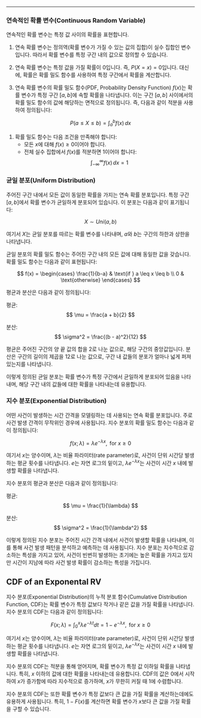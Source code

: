 
---
### 연속적인 확률 변수(Continuous Random Variable)
 연속적인 확률 변수는 특정 값 사이의 확률을 표현합니다.

1. 연속 확률 변수는 정의역(확률 변수가 가질 수 있는 값의 집합)이 실수 집합인 변수입니다. 따라서 확률 변수를 특정 구간 내의 값으로 정의할 수 있습니다.

2. 연속 확률 변수는 특정 값을 가질 확률이 0입니다. 즉, $P(X = x) = 0$입니다. 대신에, 확률은 확률 밀도 함수를 사용하여 특정 구간에서 확률을 계산합니다.

3. 연속 확률 변수의 확률 밀도 함수(PDF, Probability Density Function) $f(x)$는 확률 변수가 특정 구간 $[a, b]$에 속할 확률을 나타냅니다. 이는 구간 $[a, b]$ 사이에서의 확률 밀도 함수의 값에 해당하는 면적으로 정의됩니다. 즉, 다음과 같이 적분을 사용하여 정의됩니다:

$$
P(a \leq X \leq b) = \int_a^b f(x) \, dx
$$

1. 확률 밀도 함수는 다음 조건을 만족해야 합니다:
   - 모든 $x$에 대해 $f(x) \geq 0$이어야 합니다.
   - 전체 실수 집합에서 $f(x)$를 적분하면 1이어야 합니다:
     $$
     \int_{-\infty}^{\infty} f(x) \, dx = 1
     $$

### 균일 분포(Uniform Distribution)
주어진 구간 내에서 모든 값이 동일한 확률을 가지는 연속 확률 분포입니다. 
특정 구간 $[a, b]$에서 확률 변수가 균일하게 분포되어 있습니다. 이 분포는 다음과 같이 표기됩니다:

$$
X \sim Uni(a, b)
$$

여기서 $X$는 균일 분포를 따르는 확률 변수를 나타내며, $a$와 $b$는 구간의 하한과 상한을 나타냅니다.

균일 분포의 확률 밀도 함수는 주어진 구간 내의 모든 값에 대해 동일한 값을 갖습니다. 확률 밀도 함수는 다음과 같이 표현됩니다:

$$
f(x) = 
\begin{cases} 
\frac{1}{b-a} & \text{if } a \leq x \leq b \\
0 & \text{otherwise} 
\end{cases}
$$

평균과 분산은 다음과 같이 정의됩니다:

평균:
$$
\mu = \frac{a + b}{2}
$$

분산:
$$
\sigma^2 = \frac{(b - a)^2}{12}
$$

평균은 주어진 구간의 양 끝 값의 합을 2로 나눈 값으로, 해당 구간의 중앙값입니다. 분산은 구간의 길이의 제곱을 12로 나눈 값으로, 구간 내 값들의 분포가 얼마나 넓게 퍼져있는지를 나타냅니다.

이렇게 정의된 균일 분포는 확률 변수가 특정 구간에서 균일하게 분포되어 있음을 나타내며, 해당 구간 내의 값들에 대한 확률을 나타내는데 유용합니다.


### 지수 분포(Exponential Distribution)
어떤 사건이 발생하는 시간 간격을 모델링하는 데 사용되는 연속 확률 분포입니다. 
주로 사건 발생 간격이 무작위인 경우에 사용됩니다. 
지수 분포의 확률 밀도 함수는 다음과 같이 정의됩니다:

$$
f(x; \lambda) = \lambda e^{-\lambda x}, \text{ for } x \geq 0
$$

여기서 $x$는 양수이며, $\lambda$는 비율 파라미터(rate parameter)로, 사건이 단위 시간당 발생하는 평균 횟수를 나타냅니다. $e$는 자연 로그의 밑이고, $\lambda e^{-\lambda x}$는 사건이 시간 $x$ 내에 발생할 확률을 나타냅니다.

지수 분포의 평균과 분산은 다음과 같이 정의됩니다:

평균:
$$
\mu = \frac{1}{\lambda}
$$

분산:
$$
\sigma^2 = \frac{1}{\lambda^2}
$$

이렇게 정의된 지수 분포는 주어진 시간 간격 내에서 사건이 발생할 확률을 나타내며, 이를 통해 사건 발생 패턴을 분석하고 예측하는 데 사용됩니다. 지수 분포는 지수적으로 감소하는 특성을 가지고 있어, 사건이 빈번히 발생하는 초기에는 높은 확률을 가지고 있지만 시간이 지남에 따라 사건 발생 확률이 감소하는 특성을 가집니다.



## CDF of an Exponental RV
지수 분포(Exponential Distribution)의 누적 분포 함수(Cumulative Distribution Function, CDF)는 확률 변수가 특정 값보다 작거나 같은 값을 가질 확률을 나타냅니다. 지수 분포의 CDF는 다음과 같이 정의됩니다:

$$F(x; \lambda) = \int_{0}^{x} \lambda e^{-\lambda t} dt = 1 - e^{-\lambda x}, \text{ for } x \geq 0$$


여기서 $x$는 양수이며, $\lambda$는 비율 파라미터(rate parameter)로, 사건이 단위 시간당 발생하는 평균 횟수를 나타냅니다. $e$는 자연 로그의 밑이고, $\lambda e^{-\lambda x}$는 사건이 시간 $x$ 내에 발생할 확률을 나타냅니다.

지수 분포의 CDF는 적분을 통해 얻어지며, 확률 변수가 특정 값 이하일 확률을 나타냅니다. 특히, $x$ 이하의 값에 대한 확률을 나타내는데 유용합니다. CDF의 값은 0에서 시작하여 $x$가 증가함에 따라 지수적으로 증가하며, $x$가 무한히 커질 때 1에 수렴합니다.

지수 분포의 CDF는 또한 확률 변수가 특정 값보다 큰 값을 가질 확률을 계산하는데에도 유용하게 사용됩니다. 특히, $1 - F(x)$를 계산하면 확률 변수가 $x$보다 큰 값을 가질 확률을 구할 수 있습니다.